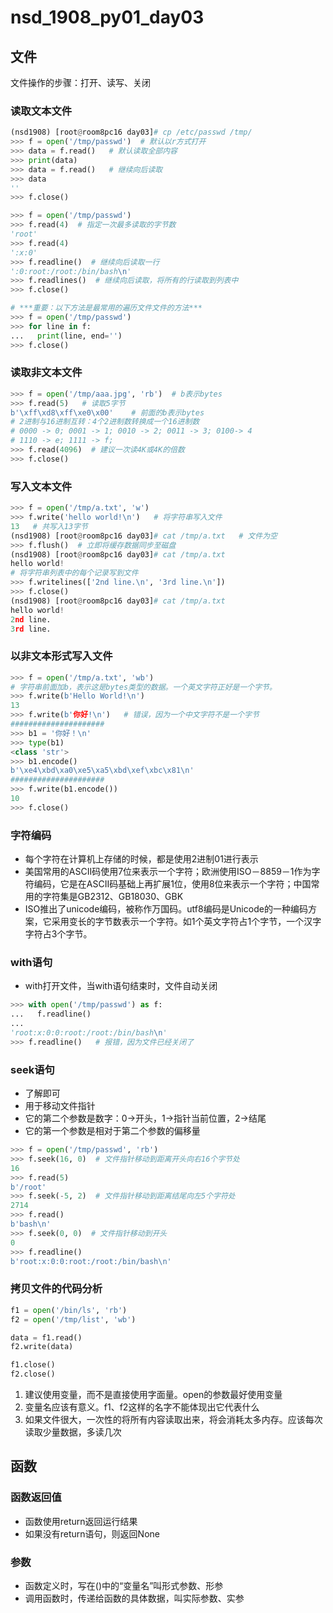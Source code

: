 # nsd_1908_py01_day03

## 文件

文件操作的步骤：打开、读写、关闭

### 读取文本文件

```python
(nsd1908) [root@room8pc16 day03]# cp /etc/passwd /tmp/
>>> f = open('/tmp/passwd')  # 默认以r方式打开
>>> data = f.read()   # 默认读取全部内容
>>> print(data)
>>> data = f.read()   # 继续向后读取
>>> data
''
>>> f.close()

>>> f = open('/tmp/passwd')
>>> f.read(4)  # 指定一次最多读取的字节数
'root'
>>> f.read(4)
':x:0'
>>> f.readline()  # 继续向后读取一行
':0:root:/root:/bin/bash\n'
>>> f.readlines()  # 继续向后读取，将所有的行读取到列表中
>>> f.close()

# ***重要：以下方法是最常用的遍历文件文件的方法***
>>> f = open('/tmp/passwd')
>>> for line in f:
...   print(line, end='')
>>> f.close()
```

### 读取非文本文件

```python
>>> f = open('/tmp/aaa.jpg', 'rb')  # b表示bytes
>>> f.read(5)   # 读取5字节
b'\xff\xd8\xff\xe0\x00'    # 前面的b表示bytes
# 2进制与16进制互转：4个2进制数转换成一个16进制数
# 0000 -> 0; 0001 -> 1; 0010 -> 2; 0011 -> 3; 0100-> 4
# 1110 -> e; 1111 -> f;
>>> f.read(4096)  # 建议一次读4K或4K的倍数
>>> f.close()
```

### 写入文本文件

```python
>>> f = open('/tmp/a.txt', 'w')
>>> f.write('hello world!\n')   # 将字符串写入文件
13   # 共写入13字节
(nsd1908) [root@room8pc16 day03]# cat /tmp/a.txt   # 文件为空
>>> f.flush()  # 立即将缓存数据同步至磁盘
(nsd1908) [root@room8pc16 day03]# cat /tmp/a.txt 
hello world!
# 将字符串列表中的每个记录写到文件
>>> f.writelines(['2nd line.\n', '3rd line.\n'])
>>> f.close()
(nsd1908) [root@room8pc16 day03]# cat /tmp/a.txt 
hello world!
2nd line.
3rd line.
```

### 以非文本形式写入文件

```python
>>> f = open('/tmp/a.txt', 'wb')
# 字符串前面加b，表示这是bytes类型的数据。一个英文字符正好是一个字节。
>>> f.write(b'Hello World!\n')
13
>>> f.write(b'你好!\n')   # 错误，因为一个中文字符不是一个字节
#####################
>>> b1 = '你好！\n'
>>> type(b1)
<class 'str'>
>>> b1.encode()
b'\xe4\xbd\xa0\xe5\xa5\xbd\xef\xbc\x81\n'
#####################
>>> f.write(b1.encode())
10
>>> f.close()
```

### 字符编码

- 每个字符在计算机上存储的时候，都是使用2进制01进行表示
- 美国常用的ASCII码使用7位来表示一个字符；欧洲使用ISO－8859－1作为字符编码，它是在ASCII码基础上再扩展1位，使用8位来表示一个字符；中国常用的字符集是GB2312、GB18030、GBK
- ISO推出了unicode编码，被称作万国码。utf8编码是Unicode的一种编码方案，它采用变长的字节数表示一个字符。如1个英文字符占1个字节，一个汉字字符占3个字节。

### with语句

- with打开文件，当with语句结束时，文件自动关闭

```python
>>> with open('/tmp/passwd') as f:
...   f.readline()
... 
'root:x:0:0:root:/root:/bin/bash\n'
>>> f.readline()   # 报错，因为文件已经关闭了
```

### seek语句

- 了解即可
- 用于移动文件指针
- 它的第二个参数是数字：0->开头，1->指针当前位置，2->结尾
- 它的第一个参数是相对于第二个参数的偏移量

```python
>>> f = open('/tmp/passwd', 'rb')
>>> f.seek(16, 0)  # 文件指针移动到距离开头向右16个字节处
16
>>> f.read(5)
b'/root'
>>> f.seek(-5, 2)  # 文件指针移动到距离结尾向左5个字符处
2714
>>> f.read()
b'bash\n'
>>> f.seek(0, 0)  # 文件指针移动到开头
0
>>> f.readline()
b'root:x:0:0:root:/root:/bin/bash\n'
```

### 拷贝文件的代码分析

```python
f1 = open('/bin/ls', 'rb')
f2 = open('/tmp/list', 'wb')

data = f1.read()
f2.write(data)

f1.close()
f2.close()
```

1. 建议使用变量，而不是直接使用字面量。open的参数最好使用变量
2. 变量名应该有意义。f1、f2这样的名字不能体现出它代表什么
3. 如果文件很大，一次性的将所有内容读取出来，将会消耗太多内存。应该每次读取少量数据，多读几次

## 函数

### 函数返回值

- 函数使用return返回运行结果
- 如果没有return语句，则返回None

### 参数

- 函数定义时，写在()中的“变量名”叫形式参数、形参
- 调用函数时，传递给函数的具体数据，叫实际参数、实参





